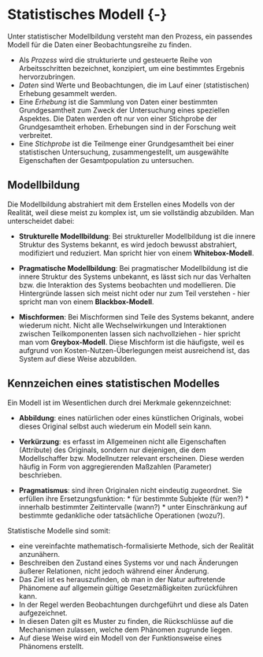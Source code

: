 

# Statistisches Modell {-}

Unter statistischer Modellbildung versteht man den Prozess, ein passendes Modell für die Daten einer Beobachtungsreihe zu finden.

* Als *Prozess* wird die strukturierte und gesteuerte Reihe von Arbeitsschritten bezeichnet, konzipiert, um eine bestimmtes Ergebnis hervorzubringen.
* *Daten* sind Werte und Beobachtungen, die im Lauf einer (statistischen) Erhebung gesammelt werden.
* Eine *Erhebung* ist die Sammlung von Daten einer bestimmten Grundgesamtheit zum Zweck der Untersuchung eines speziellen Aspektes. Die Daten werden oft nur von einer Stichprobe der Grundgesamtheit erhoben. Erhebungen sind in der Forschung weit verbreitet.
* Eine *Stichprobe* ist die Teilmenge einer Grundgesamtheit bei einer statistischen Untersuchung, zusammengestellt, um ausgewählte Eigenschaften der Gesamtpopulation zu untersuchen.

## Modellbildung

Die Modellbildung abstrahiert mit dem Erstellen eines Modells von der Realität, weil diese meist zu komplex ist, um sie vollständig abzubilden. Man unterscheidet dabei:

* **Strukturelle Modellbildung**: Bei struktureller Modellbildung ist die innere Struktur des Systems bekannt, es wird jedoch bewusst abstrahiert, modifiziert und reduziert. Man spricht hier von einem **Whitebox-Modell**.

* **Pragmatische Modellbildung**: Bei pragmatischer Modellbildung ist die innere Struktur des Systems unbekannt, es lässt sich nur das Verhalten bzw. die Interaktion des Systems beobachten und modellieren. Die Hintergründe lassen sich meist nicht oder nur zum Teil verstehen - hier spricht man von einem **Blackbox-Modell**.

* **Mischformen**: Bei Mischformen sind Teile des Systems bekannt, andere wiederum nicht. Nicht alle Wechselwirkungen und Interaktionen zwischen Teilkomponenten lassen sich nachvollziehen - hier spricht man vom **Greybox-Modell**. Diese Mischform ist die häufigste, weil es aufgrund von Kosten-Nutzen-Überlegungen meist ausreichend ist, das System auf diese Weise abzubilden.

## Kennzeichen eines statistischen Modelles

Ein Modell ist im Wesentlichen durch drei Merkmale gekennzeichnet:

* **Abbildung**: eines natürlichen oder eines künstlichen Originals, wobei dieses Original selbst auch wiederum ein Modell sein kann.

* **Verkürzung**: es erfasst im Allgemeinen nicht alle Eigenschaften (Attribute) des Originals, sondern nur diejenigen, die dem Modellschaffer bzw. Modellnutzer relevant erscheinen. Diese werden häufig in Form von aggregierenden Maßzahlen (Parameter) beschrieben.
* **Pragmatismus**: sind ihren Originalen nicht eindeutig zugeordnet. Sie erfüllen ihre Ersetzungsfunktion:
      * für bestimmte Subjekte (für wen?)
      * innerhalb bestimmter Zeitintervalle (wann?)
      * unter Einschränkung auf bestimmte gedankliche oder tatsächliche Operationen (wozu?).

Statistische Modelle sind somit:

* eine vereinfachte mathematisch-formalisierte Methode, sich der Realität anzunähern.
* Beschreiben den Zustand eines Systems vor und nach Änderungen äußerer Relationen, nicht jedoch während einer Änderung. 
* Das Ziel ist es herauszufinden, ob man in der Natur auftretende Phänomene auf allgemein gültige Gesetzmäßigkeiten zurückführen kann.
* In der Regel werden Beobachtungen durchgeführt und diese als Daten aufgezeichnet.
* In diesen Daten gilt es Muster zu finden, die Rückschlüsse auf die Mechanismen zulassen, welche dem Phänomen zugrunde liegen.
* Auf diese Weise wird ein Modell von der Funktionsweise eines Phänomens erstellt.

